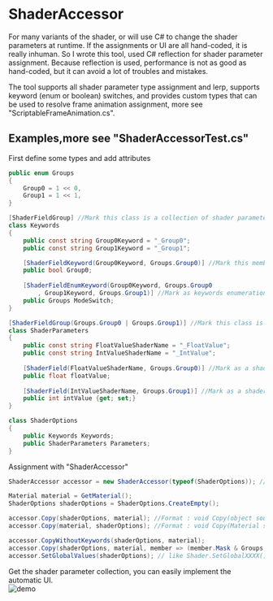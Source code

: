 # ShaderAccessor

For many variants of the shader, or will use C# to change the shader parameters at runtime. If the assignments or UI are all hand-coded, it is really inhuman. So I wrote this tool, used C# reflection for shader parameter assignment. Because reflection is used, performance is not as good as hand-coded, but it can avoid a lot of troubles and mistakes.

The tool supports all shader parameter type assignment and lerp, supports keyword (enum or boolean) switches, and provides custom types that can be used to resolve frame animation assignment, more see "ScriptableFrameAnimation.cs".

## Examples,more see "ShaderAccessorTest.cs"

First define some types and add attributes
```C#
public enum Groups
{
    Group0 = 1 << 0,
    Group1 = 1 << 1,
}

[ShaderFieldGroup] //Mark this class is a collection of shader parameters
class Keywords
{
    public const string Group0Keyword = "_Group0";
    public const string Group1Keyword = "_Group1";

    [ShaderFieldKeyword(Group0Keyword, Groups.Group0)] //Mark this member as a keyword
    public bool Group0;
    
    [ShaderFieldEnumKeyword(Group0Keyword, Groups.Group0
        , Group1Keyword, Groups.Group1)] //Mark as keywords enumeration
    public Groups ModeSwitch;
}

[ShaderFieldGroup(Groups.Group0 | Groups.Group1)] //Mark this class is a collection of shader parameters
class ShaderParameters
{
    public const string FloatValueShaderName = "_FloatValue";
    public const string IntValueShaderName = "_IntValue";
    
    [ShaderField(FloatValueShaderName, Groups.Group0)] //Mark as a shader parameter
    public float floatValue;
    
    [ShaderField(IntValueShaderName, Groups.Group1)] //Mark as a shader parameter
    public int intValue {get; set;}
}

class ShaderOptions
{
    public Keywords Keywords;
    public ShaderParameters Parameters;
}
```

Assignment with "ShaderAccessor"
```C#
ShaderAccessor accessor = new ShaderAccessor(typeof(ShaderOptions)); //Instantiate assignment class

Material material = GetMaterial();
ShaderOptions shaderOptions = ShaderOptions.CreateEmpty();

accessor.Copy(shaderOptions, material); //Format : void Copy(object source, Material dest)
accessor.Copy(material, shaderOptions); //Format : void Copy(Material source, object dest)

accessor.CopyWithoutKeywords(shaderOptions, material);
accessor.Copy(shaderOptions, material, member => (member.Mask & Groups.Group0) != 0); //Only copy members marked as Group0
accessor.SetGlobalValues(shaderOptions); // like Shader.SetGlobalXXXX()
```

Get the shader parameter collection, you can easily implement the automatic UI.<br>
![demo](https://github.com/JiongXiaGu/ShaderAccessor/blob/master/Assets/ShaderFieldAccessor/ui.gif "auto draw")
